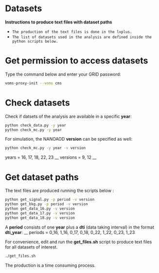 # Datasets

**Instructions to produce text files with dataset paths**

* `The production of the text files is done in the lxplus.`
* `The list of datasets used in the analysis are defined inside the python scripts below.`

# Get permission to access datasets

Type the command below and enter your GRID password:
```bash
voms-proxy-init --voms cms
```

# Check datasets

Check if datsets of the analysis are available in a specific **year**:
```bash
python check_data.py -y year
python check_mc.py -y year
```

For simulation, the NANOAOD **version** can be specified as well:
```bash
python check_mc.py -y year -v version
```
years = 16, 17, 18, 22, 23 __
versions = 9, 12 __

# Get dataset paths

The text files are produced running the scripts below :   
```bash
python get_signal.py -p period -v version
python get_bkg.py -p period -v version
python get_data_16.py -v version
python get_data_17.py -v version
python get_data_18.py -v version
```
A **period** consists of one **year** plus a **dti** (data taking interval) in the format **dti_year**: __
periods = 0_16, 1_16, 0_17, 0_18, 0_22, 1_22, 0_23, 1_23


For convenience, edit and run the **get_files.sh** script to produce text files for all datasets of interest.
```bash
./get_files.sh 
```
The production is a time consuming process. 





